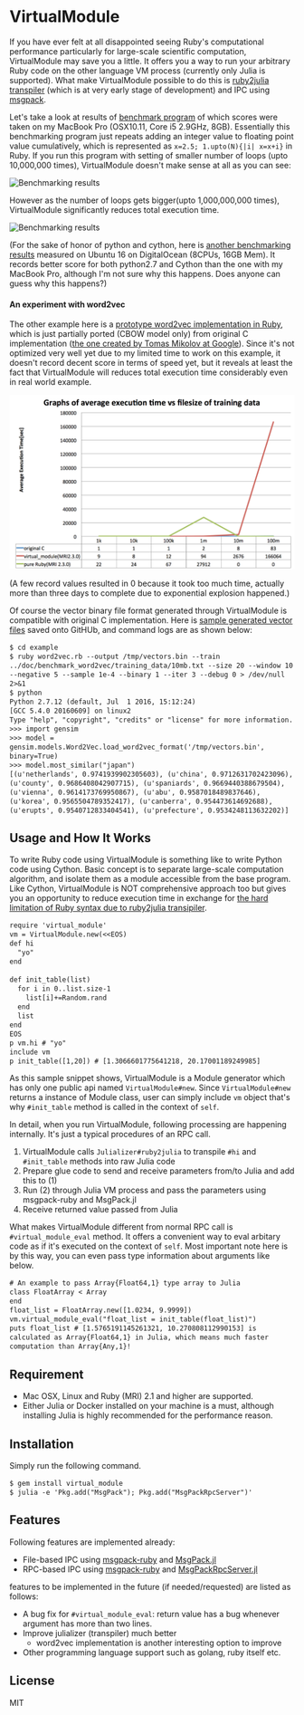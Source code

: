# VirtualModule

If you have ever felt at all disappointed seeing Ruby's computational performance particularly for large-scale scientific computation, VirtualModule may save you a little. It offers you a way to run your arbitrary Ruby code on the other language VM process (currently only Julia is supported). What make VirtualModule possible to do this is [ruby2julia transpiler](https://github.com/remore/julializer) (which is at very early stage of development) and IPC using [msgpack](http://msgpack.org/).

Let's take a look at results of [benchmark program](https://github.com/remore/virtual_module/blob/master/doc/benchmark_loop_performance/add_two_floating_point_numbers_cumulatively.rb) of which scores were taken on my MacBook Pro (OSX10.11, Core i5 2.9GHz, 8GB). Essentially this benchmarking program just repeats adding an integer value to floating point value cumulatively, which is represented as `x=2.5; 1.upto(N){|i| x=x+i}` in Ruby. If you run this program with setting of smaller number of loops (upto 10,000,000 times), VirtualModule doesn't make sense at all as you can see:

![Benchmarking results](https://raw.githubusercontent.com/remore/virtual_module/master/doc/assets/benchmark-result-from-1e1-to-1e7.png "Graphs of average execution time vs number of loops(MacBook Pro)")

However as the number of loops gets bigger(upto 1,000,000,000 times), VirtualModule significantly reduces total execution time.

![Benchmarking results](https://raw.githubusercontent.com/remore/virtual_module/master/doc/assets/benchmark-result-from-1e1-to-1e9.png "Graphs of average execution time vs number of loops(MacBook Pro)")

(For the sake of honor of python and cython, here is [another benchmarking results](https://raw.githubusercontent.com/remore/virtual_module/master/doc/assets/benchmark-result-from-1e1-to-1e9-with-ubuntu.png) measured on Ubuntu 16 on DigitalOcean (8CPUs, 16GB Mem). It records better score for both python2.7 and Cython than the one with my MacBook Pro, although I'm not sure why this happens. Does anyone can guess why this happens?)

#### An experiment with word2vec

The other example here is a [prototype word2vec implementation in Ruby](https://github.com/remore/virtual_module/blob/master/example/word2vec.rb), which is just partially ported (CBOW model only) from original C implementation ([the one created by Tomas Mikolov at Google](https://code.google.com/archive/p/word2vec/)). Since it's not optimized very well yet due to my limited time to work on this example, it doesn't record decent score in terms of speed yet, but it reveals at least the fact that VirtualModule will reduces total execution time considerably even in real world example.

![Benchmarking results](https://raw.githubusercontent.com/remore/virtual_module/master/doc/assets/benchmark-result-of-word2vec-performance.png "Graphs of average execution time vs filesize of training data(Ubuntu16)")

(A few record values resulted in 0 because it took too much time, actually more than three days to complete due to exponential explosion happened.)

Of course the vector binary file format generated through VirtualModule is compatible with original C implementation. Here is [sample generated vector files](https://github.com/remore/remore.github.com/tree/master/virtual_module/sample_output) saved onto GitHUb, and command logs are as shown below:

```
$ cd example
$ ruby word2vec.rb --output /tmp/vectors.bin --train ../doc/benchmark_word2vec/training_data/10mb.txt --size 20 --window 10 --negative 5 --sample 1e-4 --binary 1 --iter 3 --debug 0 > /dev/null 2>&1
$ python
Python 2.7.12 (default, Jul  1 2016, 15:12:24)
[GCC 5.4.0 20160609] on linux2
Type "help", "copyright", "credits" or "license" for more information.
>>> import gensim
>>> model = gensim.models.Word2Vec.load_word2vec_format('/tmp/vectors.bin', binary=True)
>>> model.most_similar("japan")
[(u'netherlands', 0.9741939902305603), (u'china', 0.9712631702423096), (u'county', 0.9686408042907715), (u'spaniards', 0.9669440388679504), (u'vienna', 0.9614173769950867), (u'abu', 0.9587018489837646), (u'korea', 0.9565504789352417), (u'canberra', 0.954473614692688), (u'erupts', 0.9540712833404541), (u'prefecture', 0.9534248113632202)]
```

## Usage and How It Works

To write Ruby code using VirtualModule is something like to write Python code using Cython. Basic concept is to separate large-scale computation algorithm, and isolate them as a module accessible from the base program. Like Cython, VirtualModule is NOT comprehensive approach too but gives you an opportunity to reduce execution time in exchange for [the hard limitation of Ruby syntax due to ruby2julia transipiler](https://github.com/remore/julializer#supported-classes-and-syntax).

```
require 'virtual_module'
vm = VirtualModule.new(<<EOS)
def hi
  "yo"
end

def init_table(list)
  for i in 0..list.size-1
    list[i]+=Random.rand
  end
  list
end
EOS
p vm.hi # "yo"
include vm
p init_table([1,20]) # [1.3066601775641218, 20.17001189249985]
```

As this sample snippet shows, VirtualModule is a Module generator which has only one public api named `VirtualModule#new`. Since `VirtualModule#new` returns a instance of Module class, user can simply include `vm` object that's why `#init_table` method is called in the context of `self`.

In detail, when you run VirtualModule, following processing are happening internally. It's just a typical procedures of an RPC call.

 1. VirtualModule calls `Julializer#ruby2julia` to transpile `#hi` and `#init_table` methods into raw Julia code
 2. Prepare glue code to send and receive parameters from/to Julia and add this to (1)
 3. Run (2) through Julia VM process and pass the parameters using msgpack-ruby and MsgPack.jl
 4. Receive returned value passed from Julia

What makes VirtualModule different from normal RPC call is `#virtual_module_eval` method. It offers a convenient way to eval arbitary code as if it's executed on the context of `self`. Most important note here is by this way, you can even pass type information about arguments like below.

```
# An example to pass Array{Float64,1} type array to Julia
class FloatArray < Array
end
float_list = FloatArray.new([1.0234, 9.9999])
vm.virtual_module_eval("float_list = init_table(float_list)")
puts float_list # [1.5765191145261321, 10.270808112990153] is calculated as Array{Float64,1} in Julia, which means much faster computation than Array{Any,1}!
```

## Requirement

- Mac OSX, Linux and Ruby (MRI) 2.1 and higher are supported.
- Either Julia or Docker installed on your machine is a must, although installing Julia is highly recommended for the performance reason.

## Installation

Simply run the following command.

```
$ gem install virtual_module
$ julia -e 'Pkg.add("MsgPack"); Pkg.add("MsgPackRpcServer")'
```

## Features

Following features are implemented already:

- File-based IPC using [msgpack-ruby](https://github.com/msgpack/msgpack-ruby) and [MsgPack.jl](https://github.com/kmsquire/MsgPack.jl/)
- RPC-based IPC using [msgpack-ruby](https://github.com/msgpack/msgpack-ruby) and [MsgPackRpcServer.jl](https://github.com/remore/MsgPackRpcServer.jl)

features to be implemented in the future (if needed/requested) are listed as follows:

- A bug fix for `#virtual_module_eval`: return value has a bug whenever argument has more than two lines.
- Improve julializer (transpiler) much better
  - word2vec implementation is another interesting option to improve
- Other programming language support such as golang, ruby itself etc.

## License

MIT
